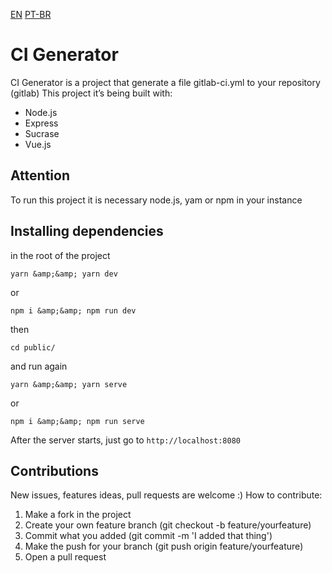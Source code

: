 [EN](/blob/master/README.md) [PT-BR](/blob/master/README.pt-br.md)

# CI Generator
CI Generator is a project that generate a file gitlab-ci.yml to your repository (gitlab)
This project it’s being built with:
* Node.js
* Express
* Sucrase
* Vue.js
## Attention
To run this project it is necessary node.js, yam or npm in your instance
## Installing dependencies
in the root of the project
```
yarn &amp;&amp; yarn dev
```
or
```
npm i &amp;&amp; npm run dev
```
then
```
cd public/
```
and run again
```
yarn &amp;&amp; yarn serve
```
or
```
npm i &amp;&amp; npm run serve
```
After the server starts, just go to
```http://localhost:8080```
## Contributions
New issues, features ideas, pull requests are welcome :)
How to contribute:
1. Make a fork in the project
2. Create your own feature branch (git checkout -b feature/yourfeature)
3. Commit what you added (git commit -m &#39;I added that thing&#39;)
4. Make the push for your branch (git push origin feature/yourfeature)
5. Open a pull request